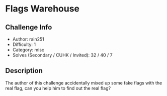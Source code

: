 # Flags Warehouse

## Challenge Info
- Author: rain251
- Difficulty: 1
- Category: misc
- Solves (Secondary / CUHK / Invited): 32 / 40 / 7 

## Description
The author of this challenge accidentally mixed up some fake flags with the real flag, can you help him to find out the real flag?